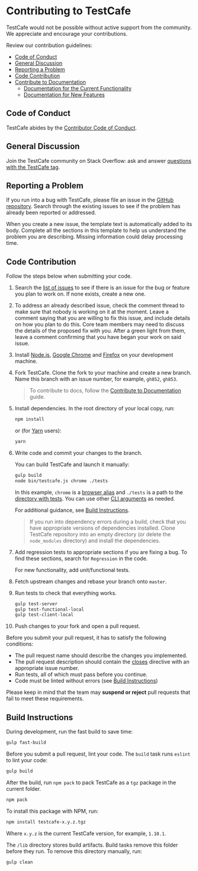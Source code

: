 # Contributing to TestCafe

TestCafe would not be possible without active support from the community. We appreciate and encourage your contributions.

Review our contribution guidelines:

* [Code of Conduct](#code-of-conduct)
* [General Discussion](#general-discussion)
* [Reporting a Problem](#reporting-a-problem)
* [Code Contribution](#code-contribution)
* [Contribute to Documentation](#contribute-to-documentation)
  * [Documentation for the Current Functionality](#documentation-for-the-current-functionality)
  * [Documentation for New Features](#documentation-for-new-features)

## Code of Conduct

TestCafe abides by the [Contributor Code of Conduct](CODE_OF_CONDUCT.md).

## General Discussion

Join the TestCafe community on Stack Overflow: ask and answer [questions with the TestCafe tag](https://stackoverflow.com/questions/tagged/testcafe).

## Reporting a Problem

If you run into a bug with TestCafe, please file an issue in the [GitHub repository](https://github.com/DevExpress/testcafe/issues).
Search through the existing issues to see if the problem has already been reported or addressed.

When you create a new issue, the template text is automatically added to its body. Complete all the sections in this template to help us understand the problem you are describing. Missing information could delay processing time.

## Code Contribution

Follow the steps below when submitting your code.

1. Search the [list of issues](https://github.com/DevExpress/testcafe/issues) to see if there is an issue for the bug or feature you plan to work on. If none exists, create a new one.

2. To address an already described issue, check the comment thread to make sure that nobody is working on it at the moment. Leave a comment saying that you are willing to fix this issue, and include details on how you plan to do this. Core team members may need to discuss the details of the proposed fix with you. After a green light from them,
leave a comment confirming that you have began your work on said issue.

3. Install [Node.js](https://nodejs.org/en/), [Google Chrome](https://www.google.com/chrome/) and [Firefox](https://www.mozilla.org/en-US/firefox/new/) on your development machine.

4. Fork TestCafe. Clone the fork to your machine and create a new branch. Name this branch with an issue number, for example, `gh852`, `gh853`.

    > To contribute to docs, follow the [Contribute to Documentation](#contribute-to-documentation) guide.

5. Install dependencies. In the root directory of your local copy, run:

    ```sh
    npm install
    ```

    or (for [Yarn](https://yarnpkg.com/) users):

    ```sh
    yarn
    ```

6. Write code and commit your changes to the branch.

    You can build TestCafe and launch it manually:

    ```sh
    gulp build
    node bin/testcafe.js chrome ./tests
    ```

    In this example, `chrome` is a [browser alias](./docs/articles/documentation/reference/command-line-interface.md#browser-list) and `./tests` is a path to the [directory with tests](./docs/articles/documentation/reference/command-line-interface.md#file-pathglob-pattern). You can use other [CLI arguments](./docs/articles/documentation/reference/command-line-interface.md) as needed.

    For additional guidance, see [Build Instructions](#build-instructions).

    > If you run into dependency errors during a build, check that you have appropriate versions of dependencies installed. Clone TestCafe repository into an empty directory (or delete the `node_modules` directory) and install the dependencies.

7. Add regression tests to appropriate sections if you are fixing a bug. To find these sections, search for `Regression` in the code.

    For new functionality, add unit/functional tests.

8. Fetch upstream changes and rebase your branch onto `master`.

9. Run tests to check that everything works.

    ```sh
    gulp test-server
    gulp test-functional-local
    gulp test-client-local
    ```

10. Push changes to your fork and open a pull request.

Before you submit your pull request, it has to satisfy the following conditions:

* The pull request name should describe the changes you implemented.
* The pull request description should contain the [closes](https://github.com/blog/1506-closing-issues-via-pull-requests) directive with an appropriate issue number.
* Run tests, all of which must pass before you continue.
* Code must be linted without errors (see [Build Instructions](#build-instructions))

Please keep in mind that the team may **suspend or reject** pull requests that fail to meet these requirements.

## Build Instructions

During development, run the fast build to save time:

```sh
gulp fast-build
```

Before you submit a pull request, lint your code. The `build` task runs `eslint` to lint your code:

```sh
gulp build
```

After the build, run `npm pack` to pack TestCafe as a `tgz` package in the current folder.

```sh
npm pack
```

To install this package with NPM, run:

```sh
npm install testcafe-x.y.z.tgz
```

Where `x.y.z` is the current TestCafe version, for example, `1.10.1`.

The `/lib` directory stores build artifacts. Build tasks remove this folder before they run. To remove this directory manually, run:

```sh
gulp clean
```
